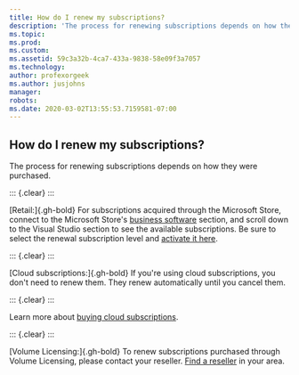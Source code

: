 ```yaml
---
title: How do I renew my subscriptions?
description: 'The process for renewing subscriptions depends on how they were purchased. Retail: For subscriptions acquired through the Microsoft...'
ms.topic: 
ms.prod: 
ms.custom: 
ms.assetid: 59c3a32b-4ca7-433a-9838-58e09f3a7057
ms.technology: 
author: profexorgeek
ms.author: jusjohns
manager: 
robots: 
ms.date: 2020-03-02T13:55:53.7159581-07:00
---
```


## How do I renew my subscriptions?

The process for renewing subscriptions depends on how they were purchased.

::: {.clear}
:::

[Retail:]{.gh-bold} For subscriptions acquired through the Microsoft Store, connect to the Microsoft Store's [business software](https://www.microsoft.com/store/b/software?icid=Cnav_software_businesssoftware&activetab=pivot1%3arichpivot1-1) section, and scroll down to the Visual Studio section to see the available subscriptions. Be sure to select the renewal subscription level and [activate it here](https://my.visualstudio.com/subscriptions/activate).

::: {.clear}
:::

[Cloud subscriptions:]{.gh-bold} If you're using cloud subscriptions, you don't need to renew them. They renew automatically until you cancel them.

::: {.clear}
:::

Learn more about [buying cloud subscriptions](https://docs.microsoft.com/en-us/visualstudio/subscriptions/vscloud-overview).

::: {.clear}
:::

[Volume Licensing:]{.gh-bold} To renew subscriptions purchased through Volume Licensing, please contact your reseller. [Find a reseller](https://www.microsoft.com/en-us/licensing/how-to-buy/how-to-buy) in your area.

